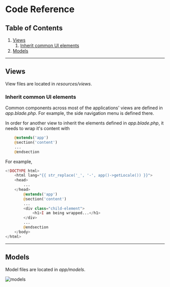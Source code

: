 # Code Reference 

## Table of Contents
1. [Views](##views)
    1. [Inherit common UI elements](##inheritance)
2. [Models](##models)


_________________

## Views <a name="views"></a>

View files are located in *resources/views*. 

### Inherit common UI elements <a name="inheritance"></a>
Common components across most of the applications' views are defined in *app.blade.php*. For example, the side navigation menu is defined there. 

In order for another view to inherit the elements defined in *app.blade.php*, it needs to wrap it's content with 

````php
    @extends('app')
    @section('content')
    ...
    @endsection
````

For example,

````php
<!DOCTYPE html>
    <html lang="{{ str_replace('_', '-', app()->getLocale()) }}">
    <head>
        ...
    </head>
        @extends('app')
        @section('content')
        ...
        <div class="child-element">
            <h1>I am being wrapped...</h1>
        </div>
        ...
        @endsection
    </body>
</html>
````

_________________

## Models <a name="models"></a>

Model files are located in *app/models*.  

![models](/images/models.png)